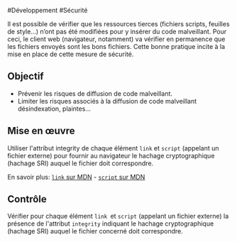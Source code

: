 
#Développement #Sécurité

Il est possible de vérifier que les ressources tierces (fichiers scripts, feuilles de style…) n’ont pas été modifiées pour y insérer du code malveillant. Pour ceci, le client web (navigateur, notamment) va vérifier en permanence que les fichiers envoyés sont les bons fichiers. Cette bonne pratique incite à la mise en place de cette mesure de sécurité.


## Objectif

* Prévenir les risques de diffusion de code malveillant.
* Limiter les risques associés à la diffusion de code malveillant désindexation, plaintes…

## Mise en œuvre

Utiliser l'attribut integrity de chaque élément `link` et `script` (appelant un fichier externe) pour fournir au navigateur le hachage cryptographique (hachage SRI) auquel le fichier doit correspondre.

En savoir plus: [`link` sur MDN](https://developer.mozilla.org/fr/docs/Web/HTML/Element/link) - [`script` sur MDN](https://developer.mozilla.org/fr/docs/Web/HTML/Element/script)

## Contrôle

Vérifier pour chaque élément `link `et `script` (appelant un fichier externe) la présence de l'attribut `integrity` indiquant le hachage cryptographique (hachage SRI) auquel le fichier concerné doit correspondre.


